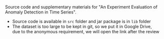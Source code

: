 Source code and supplementary materials for "An Experiment Evaluation of Anomaly Detection in Time Series".

* Source code is available in `src` folder and jar package is in `lib` folder
* The dataset is too large to be kept in git, so we put it in Google Drive, due to the anonymous requirement, we will open the link after the review
